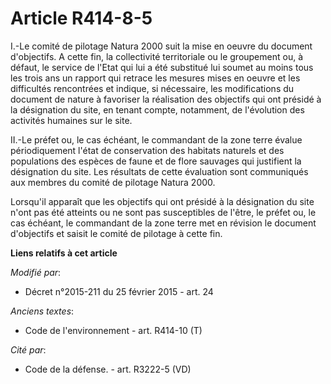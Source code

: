 # Article R414-8-5

I.-Le comité de pilotage Natura 2000 suit la mise en oeuvre du document d'objectifs. A cette fin, la collectivité
territoriale ou le groupement ou, à défaut, le service de l'Etat qui lui a été substitué lui soumet au moins tous les trois
ans un rapport qui retrace les mesures mises en oeuvre et les difficultés rencontrées et indique, si nécessaire, les
modifications du document de nature à favoriser la réalisation des objectifs qui ont présidé à la désignation du site, en
tenant compte, notamment, de l'évolution des activités humaines sur le site. 

II.-Le préfet ou, le cas échéant, le commandant de la zone terre évalue périodiquement l'état de conservation des habitats
naturels et des populations des espèces de faune et de flore sauvages qui justifient la désignation du site. Les résultats de
cette évaluation sont communiqués aux membres du comité de pilotage Natura 2000. 

Lorsqu'il apparaît que les objectifs qui ont présidé à la désignation du site n'ont pas été atteints ou ne sont pas
susceptibles de l'être, le préfet ou, le cas échéant, le commandant de la zone terre met en révision le document d'objectifs
et saisit le comité de pilotage à cette fin.

**Liens relatifs à cet article**

_Modifié par_:

  - Décret n°2015-211 du 25 février 2015 - art. 24

_Anciens textes_:

  - Code de l'environnement - art. R414-10 (T)

_Cité par_:

  - Code de la défense. - art. R3222-5 (VD)
